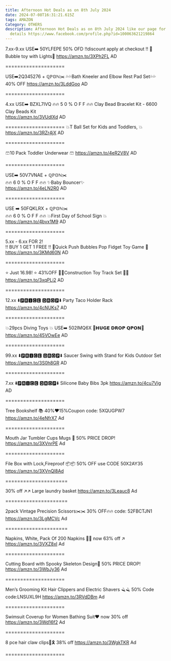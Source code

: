 ```yaml
---
title: Afternoon Hot Deals as on 8th July 2024
date: 2024-07-08T16:31:21.615Z
tags: AMAZON
Category: OTHERS
description: Afternoon Hot Deals as on 8th July 2024 like our page for more
  details https://www.facebook.com/profile.php?id=100063621219864
---
```

7.xx-9.xx
USE➡️ 50YLFEPE
 50% OFD
‼️discount apply at checkout ‼️
🔫Bubble toy with Lights🔫
https://amzn.to/3XPh2FL
AD

\====================

USE➡️2Q345276 + ℚℙ𝕆ℕ✂️
 💦💦Bath Kneeler and Elbow Rest Pad Set💦💦
40% OFF
https://amzn.to/3LddGoo
AD

\====================

4.xx
USE➡️ BZXL7IVQ
🔥🔥 5 0 % O F F 🔥🔥
Clay Bead Bracelet Kit - 6600 Clay Beads Kit\
https://amzn.to/3VUdIXd
AD

\====================
                                                                                                                                                                                                                                                                                                                           💥T Ball Set for Kids and
 Toddlers, 💥\
https://amzn.to/3RZr4jX
AD

\====================

🩳10 Pack Toddler Underwear 🩳
https://amzn.to/4eR2V8V
AD

\====================

USE➡️ 50V7VNAE + ℚℙ𝕆ℕ✂️\
🔥🔥 6 0 % O F F 🔥🔥
✨Baby Bouncer✨\
https://amzn.to/4eLN2R0
AD

\====================

  USE ➡️ 50FQKLRX + ℚℙ𝕆ℕ✂️\
   🔥🔥 6 0 % O F F 🔥🔥
💥First Day of School Sign  💥\
https://amzn.to/4bvx1M9
AD

\====================

5.xx - 6.xx FOR 2!\
‼ BUY 1 GET 1 FREE ‼ 
🌟Quick Push Bubbles Pop Fidget Toy Game 🌟
https://amzn.to/3KMd60N
AD

\====================

⭐ Just 16.98! ⭐
43%OFF
💛🧡Construction Toy Track Set 🧡💛
https://amzn.to/3xqPLi2
AD

\====================

12.xx
⬇️🅿🆁🅸🅲🅴 🅳🆁🅾🅿⬇️
 Party Taco Holder Rack
https://amzn.to/4cNUKs7
AD

\====================

💥29pcs Diving Toys 💥
USE➡️ 502IMQ6X
💸𝗛𝗨𝗚𝗘 𝗗𝗥𝗢𝗣 𝗤𝗣𝗢𝗡💸
https://amzn.to/45VOwEe
AD

\====================

99.xx 
⬇️🅿🆁🅸🅲🅴 🅳🆁🅾🅿⬇️
Saucer Swing with Stand for Kids Outdoor Set
https://amzn.to/3S0h8GR
AD

\====================

7.xx 
⬇️🅿🆁🅸🅲🅴 🅳🆁🅾🅿⬇️
Silicone Baby Bibs 3pk
https://amzn.to/4cu7Vig
AD

\====================

Tree Bookshelf 📚
40%❤️15%Coupon
 code: 5XQUGPW7
https://amzn.to/4eNfrX7 Ad

\====================

Mouth Jar Tumbler Cups Mugs 🍺
50% PRICE DROP! 
https://amzn.to/3XVnrPE Ad

\====================

File Box with Lock,Fireproof 📦📦
50% OFF 
use CODE 50X2AY35
https://amzn.to/3XVnQl8Ad

\=====================

30% off ↗️↗️
Large laundry basket
https://amzn.to/3Leauc8 Ad

\=====================

2pack Vintage Precision Scissors✂️✂️
30% OFF🔥🔥
code: 52FBCTJN1 
https://amzn.to/3LgMCVc Ad

\=====================

Napkins, White, Pack Of 200 Napkins 🧷🧷
now 63% off ↗️
https://amzn.to/3VXZ8xI Ad

\====================

Cutting Board with Spooky Skeleton Design🩻
50% PRICE DROP!
https://amzn.to/3WbJy36 Ad

\====================

Men’s Grooming Kit Hair Clippers and Electric Shavers 🪒🪒
50% Code
code:LNSUXL9H
https://amzn.to/3RVdDBm Ad

\====================

Swimsuit Coverup for Women Bathing Suit❤️
now 30% off 
https://amzn.to/3Wd16f2 Ad

\====================

8 pce hair claw clips🎀🎗️
38% off
https://amzn.to/3WgkTKR Ad

\====================